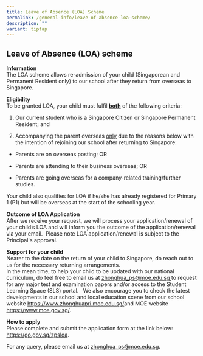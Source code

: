 ```yaml
---
title: Leave of Absence (LOA) Scheme
permalink: /general-info/leave-of-absence-loa-scheme/
description: ""
variant: tiptap
---
```

<h2><strong>Leave of Absence (LOA) scheme</strong></h2>
<p><strong>Information</strong>
<br>The LOA scheme allows re-admission of your child (Singaporean and Permanent
Resident only) to our school after they return from overseas to Singapore.</p>
<p><strong>Eligibility</strong>
<br>To be granted LOA, your child must fulfil <strong><u>both</u></strong> of
the following criteria:</p>
<ol data-tight="true" class="tight">
<li>
<p>Our current student who is a Singapore Citizen or Singapore Permanent
Resident; and</p>
</li>
<li>
<p>Accompanying the parent overseas <u>only</u> due to the reasons below with
the intention of rejoining our school after returning to Singapore:</p>
</li>
</ol>
<ul data-tight="true" class="tight">
<li>
<p>Parents are on overseas posting; OR</p>
</li>
<li>
<p>Parents are attending to their business overseas; OR</p>
</li>
<li>
<p>Parents are going overseas for a company-related training/further studies.</p>
</li>
</ul>
<p>Your child also qualifies for LOA if he/she has already registered for
Primary 1 (P1) but will be overseas at the start of the schooling year.</p>
<p><strong>Outcome of LOA Application</strong>
<br>After we receive your request, we will process your application/renewal
of your child’s LOA and will inform you the outcome of the application/renewal
via your email.&nbsp; Please note LOA application/renewal is subject to
the Principal's approval.&nbsp;</p>
<p><strong>Support for your child</strong>
<br>Nearer to the date on the return of your child to Singapore, do reach
out to us for the necessary returning arrangements.
<br>In the mean time, to help your child to be updated with our national curriculum,
do feel free to email us at <a href="mailto:zhonghua_ps@moe.edu.sg" rel="noopener noreferrer nofollow" target="_blank">zhonghua_ps@moe.edu.sg </a>to request
for any major test and examination papers and/or access to the Student
Learning Space (SLS) portal.&nbsp; &nbsp;We also encourage you to check
the latest developments in our school and local education scene from our
school website <a href="https://www.zhonghuapri.moe.edu.sg/" rel="noopener noreferrer nofollow" target="_blank">https://www.zhonghuapri.moe.edu.sg/</a>and
MOE website <a href="https://www.moe.gov.sg/" rel="noopener noreferrer nofollow" target="_blank">https://www.moe.gov.sg/</a>.</p>
<p><strong>How to apply</strong>
<br>Please complete and submit the application form at the link below:
<br><a href="https://go.gov.sg/zpsloa" rel="noopener noreferrer nofollow" target="_blank">https://go.gov.sg/zpsloa</a>.&nbsp;&nbsp;</p>
<p>For any query, please email us at <a href="mailto:zhonghua_ps@moe.edu.sg" rel="noopener noreferrer nofollow" target="_blank">zhonghua_ps@moe.edu.sg</a>.&nbsp;</p>